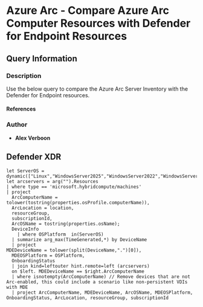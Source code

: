 # Azure Arc - Compare Azure Arc Computer Resources with Defender for Endpoint Resources

## Query Information

### Description

Use the below query to compare the Azure Arc Server Inventory with the Defender for Endpoint resources.

#### References

### Author

- **Alex Verboon**

## Defender XDR

```kql
let ServerOS = dynamic(["Linux","WindowsServer2025","WindowsServer2022","WindowsServer2019","WindowsServer2016","WindowsServer2012","WindowsServer2012R2"]);
let arcservers = arg("").Resources
| where type == 'microsoft.hybridcompute/machines'
| project
  ArcComputerName = tolower(tostring(properties.osProfile.computerName)),
  ArcLocation = location,
  resourceGroup,
  subscriptionId,
  ArcOSName = tostring(properties.osName);
  DeviceInfo
    | where OSPlatform  in(ServerOS) 
  | summarize arg_max(TimeGenerated,*) by DeviceName
  | project 
MDEDeviceName = tolower(split(DeviceName,".")[0]),
  MDEOSPlatform = OSPlatform, 
  OnboardingStatus  
  | join kind=leftouter hint.remote=left (arcservers)
  on $left. MDEDeviceName == $right.ArcComputerName
  | where isnotempty(ArcComputerName) // Remove devices that are not Arc-enabled, this could include a scenario like non-persistent VDIs with MDE
  | project ArcComputerName, MDEDeviceName, ArcOSName, MDEOSPlatform, OnboardingStatus, ArcLocation, resourceGroup, subscriptionId

```
